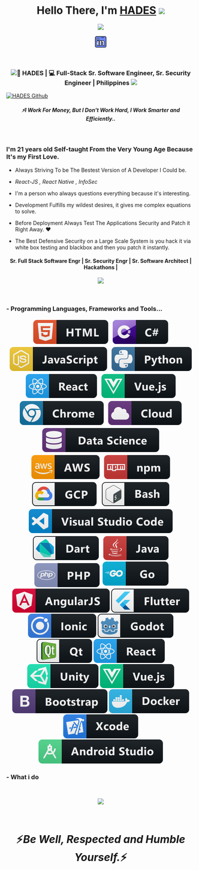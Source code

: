 <div align="center">
   <h1>Hello There, I'm <a href="https://h4d3zs.github.io/Website_Personal_Portfolio/">HADES</a> <img src="https://media.giphy.com/media/hvRJCLFzcasrR4ia7z/giphy.gif" width="25px"> </h1>
   
   
   <img src="https://pronoun.cyou/x/y?subject=He&object=Him&height=20"> 
</div>

<p align='center'>
   <a href="https://www.linkedin.com/in/arjayferrer02/">
  
   <img height="30" src="https://raw.githubusercontent.com/8bithemant/8bithemant/master/linkedin.png?raw=true">
   
</a>&nbsp;&nbsp;
 </p>


<div align="center">
<h3 align="center"><img src="https://media.giphy.com/media/WUlplcMpOCEmTGBtBW/giphy.gif" width="30">🙎 HADES | 💻 Full-Stack Sr. Software Engineer, Sr. Security Engineer |  Philippines  <img src="https://media.giphy.com/media/WUlplcMpOCEmTGBtBW/giphy.gif" width="30"></h3>
</div>


<p align="center">
  
   <a align="center" href="https://badges.pufler.dev/visits/H4D3ZS/H4D3ZS/"> <img alt="HADES Github" src="https://badges.pufler.dev/visits/H4D3ZS/H4D3ZS/"> </a>
 </p>
 
 <h5 align="center">
   <i>⚡️I Work For Money, But I Don't Work Hard, I Work Smarter and Efficiently..</i>
  </h5>
 
 
<br />
<p align="center">
  <h3> I'm 21 years old Self-taught From the Very Young Age Because It's my First Love.</h3>
</p>

 - Always Striving To be The Bestest Version of A Developer I Could be.
 
 - <i>React-JS , React Native , InfoSec</i>
   
 -  I'm a person who always questions everything because it's interesting.

 -  Development Fulfills my wildest desires, it gives me complex equations to solve.

 -  Before Deployment Always Test The Applications Security and Patch it Right Away. :heart:
 
 -  The Best Defensive Security on a Large Scale System is you hack it via white box testing and blackbox and then you patch it instantly.
 

 <p align="center" &ensp>
  <h4 align="center">  Sr. Full Stack Software Engr | Sr. Security Engr | Sr. Software Architect | Hackathons |</h4>
   </p>




<!--  -->

<p align="center" >
<a href="https://github.com/anuraghazra/github-readme-stats"> 
    <img  src="https://github-readme-stats.vercel.app/api?username=H4D3ZS&&show_icons=true&theme=radical"/>
  </a>

</p>

<br />

### - Programming Languages, Frameworks and Tools...

<p align="center">
  <!-- For more icons please follow  https://github.com/MikeCodesDotNET/ColoredBadges -->
  <img src="https://raw.githubusercontent.com/8bithemant/8bithemant/master/svg/dev/languages/html.svg" alt="html" style="vertical-align:top; margin:4px">    
  <img src="https://raw.githubusercontent.com/8bithemant/8bithemant/master/svg/dev/languages/csharp.svg" alt="csharp" style="vertical-align:top; margin:4px">
  <img src="https://raw.githubusercontent.com/8bithemant/8bithemant/master/svg/dev/languages/js.svg" alt="js" style="vertical-align:top; margin:4px">
  <img src="https://raw.githubusercontent.com/8bithemant/8bithemant/master/svg/dev/languages/python.svg" alt="python" style="vertical-align:top; margin:4px">
  <img src="https://raw.githubusercontent.com/8bithemant/8bithemant/master/svg/dev/frameworks/react.svg" alt="react" style="vertical-align:top; margin:4px">
  <img src="https://raw.githubusercontent.com/8bithemant/8bithemant/master/svg/dev/frameworks/vue.svg" alt="vue" style="vertical-align:top; margin:4px">
  <img src="https://raw.githubusercontent.com/8bithemant/8bithemant/master/svg/dev/misc/chrome.svg" alt="chrome" style="vertical-align:top; margin:4px">
  <img src="https://raw.githubusercontent.com/8bithemant/8bithemant/master/svg/dev/misc/cloud.svg" alt="cloud" style="vertical-align:top; margin:4px">
  <img src="https://raw.githubusercontent.com/8bithemant/8bithemant/master/svg/dev/misc/datascience.svg" alt="datascience" style="vertical-align:top; margin:4px">
  <img src="https://raw.githubusercontent.com/8bithemant/8bithemant/master/svg/dev/services/aws.svg" alt="aws" style="vertical-align:top; margin:4px">
  <img src="https://raw.githubusercontent.com/8bithemant/8bithemant/master/svg/dev/services/npm.svg" alt="npm" style="vertical-align:top; margin:4px">
  <img src="https://raw.githubusercontent.com/8bithemant/8bithemant/master/svg/dev/services/gcp.svg" alt="gcp" style="vertical-align:top; margin:4px">
  <img src="https://raw.githubusercontent.com/8bithemant/8bithemant/master/svg/dev/tools/bash.svg" alt="bash" style="vertical-align:top; margin:4px">
  <img src="https://raw.githubusercontent.com/8bithemant/8bithemant/master/svg/dev/tools/visualstudio_code.svg" alt="vscode" style="vertical-align:top; margin:4px">
 <img src="https://raw.githubusercontent.com/H4D3ZS/H4D3ZS/main/svg/dev/languages/dart_colour.svg" alt="dart" style="vertical-align:top; margin:4px">
 <img src="https://raw.githubusercontent.com/H4D3ZS/H4D3ZS/main/svg/dev/languages/java.svg" alt="java" 
  style="vertical-align:top; margin:4px">
 <img src="https://raw.githubusercontent.com/H4D3ZS/H4D3ZS/main/svg/dev/languages/php.svg" alt="php" 
  style="vertical-align:top; margin:4px">
<img src="https://raw.githubusercontent.com/H4D3ZS/H4D3ZS/main/svg/dev/languages/go.svg" alt="golang">
<img src="https://raw.githubusercontent.com/H4D3ZS/H4D3ZS/main/svg/dev/frameworks/angular.svg" alt="angular">
<img src="https://raw.githubusercontent.com/H4D3ZS/H4D3ZS/main/svg/dev/frameworks/flutter.svg" alt="flutter">
<img src="https://raw.githubusercontent.com/H4D3ZS/H4D3ZS/main/svg/dev/frameworks/ionic.svg" alt="ionic">
<img src="https://raw.githubusercontent.com/H4D3ZS/H4D3ZS/main/svg/dev/frameworks/godot.svg" alt="godot">
<img src="https://raw.githubusercontent.com/H4D3ZS/H4D3ZS/main/svg/dev/frameworks/qt.svg" alt="qt">
<img src="https://raw.githubusercontent.com/H4D3ZS/H4D3ZS/main/svg/dev/frameworks/react.svg" alt="react">
<img src="https://raw.githubusercontent.com/H4D3ZS/H4D3ZS/main/svg/dev/frameworks/unity.svg" alt="unity">
<img src="https://raw.githubusercontent.com/H4D3ZS/H4D3ZS/main/svg/dev/frameworks/vue.svg" alt="vuejs">
<img src="https://raw.githubusercontent.com/H4D3ZS/H4D3ZS/main/svg/dev/frameworks/bootstrap.svg" alt="boostrap">
<img src="https://raw.githubusercontent.com/H4D3ZS/H4D3ZS/main/svg/dev/tools/docker.svg" alt="docker">
<img src="https://raw.githubusercontent.com/H4D3ZS/H4D3ZS/main/svg/dev/tools/xcode.svg" alt="xcode">
<img src="https://raw.githubusercontent.com/H4D3ZS/H4D3ZS/main/svg/dev/tools/android_studio.svg" alt="android studio">
  


</p>



 ### - What i do

<br />

<p align="center">
   <img src="https://media.giphy.com/media/f9XgHHnPnDjOF1hWpl/giphy.gif" />
   </p>


   
   
<br />

<h1 align='center'>⚡️<i>Be Well, Respected and Humble Yourself.</i>⚡️</h1>

